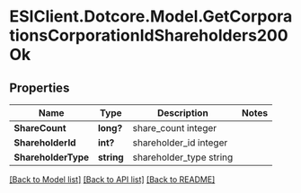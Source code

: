 # ESIClient.Dotcore.Model.GetCorporationsCorporationIdShareholders200Ok
## Properties

Name | Type | Description | Notes
------------ | ------------- | ------------- | -------------
**ShareCount** | **long?** | share_count integer | 
**ShareholderId** | **int?** | shareholder_id integer | 
**ShareholderType** | **string** | shareholder_type string | 

[[Back to Model list]](../README.md#documentation-for-models) [[Back to API list]](../README.md#documentation-for-api-endpoints) [[Back to README]](../README.md)

